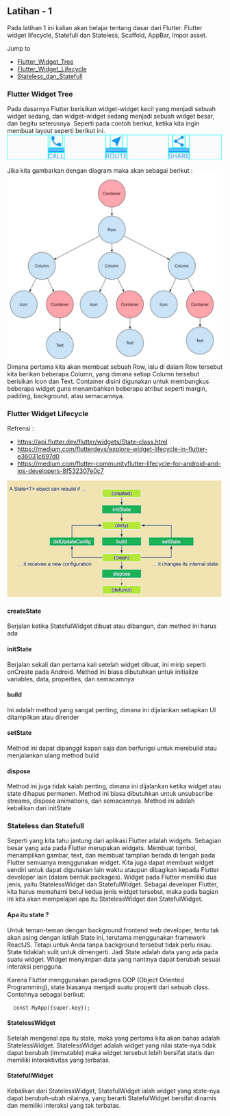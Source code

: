 ## Latihan - 1

Pada latihan 1 ini kalian akan belajar tentang dasar dari Flutter.
Flutter widget lifecycle, Statefull dan Stateless, Scaffold, AppBar, Impor asset.

Jump to

- [Flutter_Widget_Tree](https://github.com/dikynugraha1111/bootcamp_uty/tree/master/lib/latihan_1#flutter-widget-tree)
- [Flutter_Widget_Lifecycle](https://github.com/dikynugraha1111/bootcamp_uty/tree/master/lib/latihan_1#flutter-widget-lifecycle)
- [Stateless_dan_Statefull](https://github.com/dikynugraha1111/bootcamp_uty/tree/master/lib/latihan_1#Stateless-dan-Statefull)

### Flutter Widget Tree

Pada dasarnya Flutter berisikan widget-widget kecil yang menjadi sebuah widget sedang, dan widget-widget sedang menjadi sebuah widget besar, dan begitu seterusnya. Seperti pada contoh berikut, ketika kita ingin membuat layout seperti berikut ini.
![bottom-nav-raw](../../asset/raw/bottom_nav_sample.png) </br>

Jika kita gambarkan dengan diagram maka akan sebagai berikut :
![flutter-life-cycle](../../asset/raw/flutter_widget_tree.png) </br>
Dimana pertama kita akan membuat sebuah Row, lalu di dalam Row tersebut kita berikan beberapa Column, yang dimana setiap Column tersebut berisikan Icon dan Text. Container disini digunakan untuk membungkus beberapa widget guna menambahkan beberapa atribut seperti margin, padding, background, atau semacamnya.

### Flutter Widget Lifecycle

Refrensi :

- https://api.flutter.dev/flutter/widgets/State-class.html
- https://medium.com/flutterdevs/explore-widget-lifecycle-in-flutter-e36031c697d0
- https://medium.com/flutter-communityflutter-lifecycle-for-android-and-ios-developers-8f532307e0c7</br>

![flutter-widget-lifecycle](../../asset/raw/flutter_lifecycle.png)

#### createState

Berjalan ketika StatefulWidget dibuat atau dibangun, dan method ini harus ada

#### initState

Berjalan sekali dan pertama kali setelah widget dibuat, ini mirip seperti onCreate pada Android. Method ini biasa dibutuhkan untuk initialize variables, data, properties, dan semacamnya

#### build

Ini adalah method yang sangat penting, dimana ini dijalankan setiapkan UI ditampilkan atau dirender

#### setState

Method ini dapat dipanggil kapan saja dan berfungsi untuk merebuild atau menjalankan ulang method build

#### dispose

Method ini juga tidak kalah penting, dimana ini dijalankan ketika widget atau state dihapus permanen. Method ini biasa dibutuhkan untuk unsubscribe streams, dispose animations, dan semacamnya. Method ini adalah kebalikan dari initState

### Stateless dan Statefull

Seperti yang kita tahu jantung dari aplikasi Flutter adalah widgets. Sebagian besar yang ada pada Flutter merupakan widgets. Membuat tombol, menampilkan gambar, text, dan membuat tampilan berada di tengah pada Flutter semuanya menggunakan widget. Kita juga dapat membuat widget sendiri untuk dapat digunakan lain waktu ataupun dibagikan kepada Flutter developer lain (dalam bentuk packages).
Widget pada Flutter memiliki dua jenis, yaitu StatelessWidget dan StatefulWidget. Sebagai developer Flutter, kita harus memahami betul kedua jenis widget tersebut, maka pada bagian ini kita akan mempelajari apa itu StatelessWidget dan StatefulWidget.

#### Apa itu state ?

Untuk teman-teman dengan background frontend web developer, tentu tak akan asing dengan istilah State ini, terutama menggunakan framework ReactJS. Tetapi untuk Anda tanpa background tersebut tidak perlu risau. State tidaklah sulit untuk dimengerti. Jadi State adalah data yang ada pada suatu widget. Widget menyimpan data yang nantinya dapat berubah sesuai interaksi pengguna.

Karena Flutter menggunakan paradigma OOP (Object Oriented Programming), state biasanya
menjadi suatu properti dari sebuah class. Contohnya sebagai berikut:

```class MyApp extends StatelessWidget {
  const MyApp({super.key});
```

#### StatelessWidget

Setelah mengenal apa itu state, maka yang pertama kita akan bahas adalah StatelessWidget. StatelessWidget adalah widget yang nilai state-nya tidak dapat berubah (immutable) maka
widget tersebut lebih bersifat statis dan memiliki interaktivitas yang terbatas.

#### StatefullWidget

Kebalikan dari StatelessWidget, StatefulWidget ialah widget yang state-nya dapat berubah-ubah nilainya, yang berarti StatefulWidget bersifat dinamis dan memiliki interaksi yang tak terbatas.
